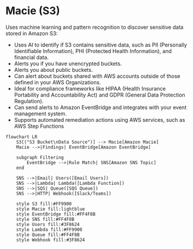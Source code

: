 # Macie (S3)

Uses machine learning and pattern recognition to discover sensitive data stored in Amazon S3:

* Uses AI to identify if S3 contains sensitive data, such as PII (Personally Identifiable Information), PHI (Protected Health Information), and financial data.
* Alerts you if you have unencrypted buckets.
* Alerts you about public buckets.
* Can alert about buckets shared with AWS accounts outside of those defined in your AWS Organizations.
* Ideal for compliance frameworks like HIPAA (Health Insurance Portability and Accountability Act) and GDPR (General Data Protection Regulation).
* Can send alerts to Amazon EventBridge and integrates with your event management system.
* Supports automated remediation actions using AWS services, such as AWS Step Functions

```mermaid
flowchart LR
    S3[("S3 Bucket\nData Source")] --> Macie[Amazon Macie]
    Macie -->|Findings| EventBridge[Amazon EventBridge]
    
    subgraph Filtering
        EventBridge -->|Rule Match| SNS[Amazon SNS Topic]
    end
    
    SNS -->|Email| Users([Email Users])
    SNS -->|Lambda| Lambda([Lambda Function])
    SNS -->|SQS| Queue([SQS Queue])
    SNS -->|HTTP| Webhook([Slack/Teams])
    
    style S3 fill:#FF9900
    style Macie fill:lightblue
    style EventBridge fill:#FF4F8B
    style SNS fill:#FF4F8B
    style Users fill:#3F8624
    style Lambda fill:#FF9900
    style Queue fill:#FF4F8B
    style Webhook fill:#3F8624
```
